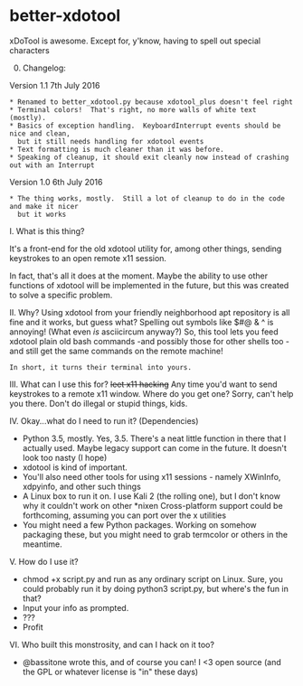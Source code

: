 # better-xdotool
xDoTool is awesome.  Except for, y'know, having to spell out special characters

0.  Changelog:
  
  Version 1.1 7th July 2016

    * Renamed to better_xdotool.py because xdotool_plus doesn't feel right
    * Terminal colors!  That's right, no more walls of white text (mostly).
    * Basics of exception handling.  KeyboardInterrupt events should be nice and clean,
      but it still needs handling for xdotool events
    * Text formatting is much cleaner than it was before.
    * Speaking of cleanup, it should exit cleanly now instead of crashing out with an Interrupt
  
  Version 1.0 6th July 2016

    * The thing works, mostly.  Still a lot of cleanup to do in the code and make it nicer
      but it works

I.  What is this thing?
  
  It's a front-end for the old xdotool utility for,
  among other things, sending keystrokes to an open remote x11 session.
  
  In fact, that's all it does at the moment.  Maybe the ability to use other functions of
  xdotool will be implemented in the future, but this was created to solve a specific problem.

II. Why?
  Using xdotool from your friendly neighborhood apt repository is all fine and it works,
  but guess what?  Spelling out symbols like $#@ & ^ is annoying!
  (What even *is* asciicircum anyway?)
  So, this tool lets you feed xdotool plain old bash commands
  -and possibly those for other shells too -
  and still get the same commands on the remote machine!

    In short, it turns their terminal into yours.

III. What can I use this for?
  ~~leet x11 hacking~~  Any time you'd want to send keystrokes to a remote x11 window.
  Where do you get one?  Sorry, can't help you there.  Don't do illegal or stupid things, kids.

IV.  Okay...what do I need to run it?  (Dependencies)
  * Python 3.5, mostly.  Yes, 3.5.  There's a neat little function in there that I actually used.
      Maybe legacy support can come in the future.  It doesn't look too nasty (I hope)
  * xdotool is kind of important.
  * You'll also need other tools for using x11 sessions - namely XWinInfo, xdpyinfo, and other such things
  * A Linux box to run it on.  I use Kali 2 (the rolling one), but I don't know why it couldn't work on other *nixen
    Cross-platform support could be forthcoming, assuming you can port over the x utilities
  * You might need a few Python packages.  Working on somehow packaging these,
    but you might need to grab termcolor or others in the meantime.

V.  How do I use it?
  * chmod +x script.py and run as any ordinary script on Linux.
    Sure, you could probably run it by doing python3 script.py, but where's the fun in that?
  * Input your info as prompted.
  * ???
  * Profit

VI. Who built this monstrosity, and can I hack on it too?
  * @bassitone wrote this, and of course you can!  I <3 open source (and the GPL or whatever license is "in" these days)
